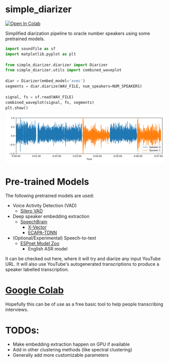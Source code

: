 # simple_diarizer


[![Open In Colab](https://colab.research.google.com/assets/colab-badge.svg)](https://colab.research.google.com/drive/1nMKHOTTROwQitOXQEYq35lvv7nyTOlpe?usp=sharing)

Simplified diarization pipeline to oracle number speakers using some pretrained models.

```python
import soundfile as sf
import matplotlib.pyplot as plt

from simple_diarizer.diarizer import Diarizer
from simple_diarizer.utils import combined_waveplot

diar = Diarizer(embed_model='xvec')
segments = diar.diarize(WAV_FILE, num_speakers=NUM_SPEAKERS)

signal, fs = sf.read(WAV_FILE)
combined_waveplot(signal, fs, segments)
plt.show()
```

<p align="center">
  <img src="media/diarized_waveplot.png?raw=true">
</p>

# Pre-trained Models

The following pretrained models are used:

 - Voice Activity Detection (VAD)
     - [Silero VAD](https://github.com/snakers4/silero-vad)
 - Deep speaker embedding extraction
     - [SpeechBrain](https://github.com/speechbrain/speechbrain)
        - [X-Vector](https://huggingface.co/speechbrain/spkrec-xvect-voxceleb)
        - [ECAPA-TDNN](https://huggingface.co/speechbrain/spkrec-ecapa-voxceleb)
 - (Optional/Experimental) Speech-to-text
     - [ESPnet Model Zoo](https://github.com/espnet/espnet_model_zoo)
        - English ASR model

It can be checked out here, where it will try and diarize any input YouTube URL. It will also use YouTube's autogenerated transcriptions to produce a speaker labelled transcription.

# **[Google Colab](https://colab.research.google.com/drive/1nMKHOTTROwQitOXQEYq35lvv7nyTOlpe?usp=sharing)**

Hopefully this can be of use as a free basic tool to help people transcribing interviews.


# TODOs:

 - Make embedding extraction happen on GPU if available
 - Add in other clustering methods (like spectral clustering)
 - Generally add more customizable parameters